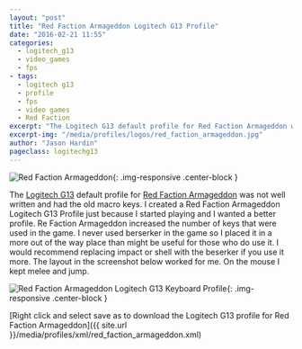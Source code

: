 ```yaml
---
layout: "post"
title: "Red Faction Armageddon Logitech G13 Profile"
date: "2016-02-21 11:55"
categories:
  - logitech_g13
  - video_games
  - fps
- tags:
  - logitech g13
  - profile
  - fps
  - video games
  - Red Faction
excerpt: "The Logitech G13 default profile for Red Faction Armageddon was not well written and had the old macro keys. I created a Red Faction Armageddon Logitech G13 Profile just because I started playing and I wanted a better profile."
excerpt-img: "/media/profiles/logos/red_faction_armageddon.jpg"
author: "Jason Hardin"
pageclass: logitechg13
---
```

![Red Faction Armageddon]({{site.url}}/media/profiles/logos/red_faction_armageddon.jpg){: .img-responsive  .center-block }

The [Logitech G13](http://gaming.logitech.com/en-us/product/g13-advanced-gameboard) default profile for [Red Faction Armageddon](http://store.steampowered.com/app/55110/) was not well written and had the old macro keys. I created a Red Faction Armageddon Logitech G13 Profile just because I started playing and I wanted a better profile. Re Faction Armageddon increased the number of keys that were used in the game. I never used berserker in the game so I placed it in a more out of the way place than might be useful for those who do use it. I would recommend replacing impact or shell with the beserker if you use it more. The layout in the screenshot below worked for me. On the mouse I kept melee and jump.

![Red Faction Armageddon Logitech G13 Keyboard Profile]({{site.url}}/media/profiles/layouts/red_faction_armageddon_keyboard_layout.png){: .img-responsive  .center-block }

[Right click and select save as to download the Logitech G13 profile for Red Faction Armageddon]({{ site.url }}/media/profiles/xml/red_faction_armageddon.xml)

